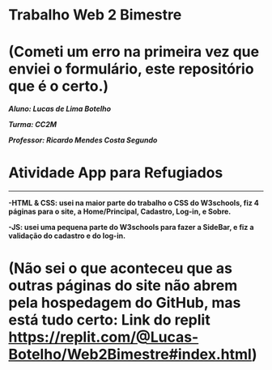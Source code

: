 # Trabalho Web 2 Bimestre 

# (Cometi um erro na primeira vez que enviei o formulário, este repositório que é o certo.)

***Aluno: Lucas de Lima Botelho***

***Turma: CC2M***

***Professor: Ricardo Mendes Costa Segundo***

# Atividade App para Refugiados
---
**-HTML & CSS: usei na maior parte do trabalho o CSS do W3schools, fiz 4 páginas para o site, a Home/Principal, Cadastro, Log-in, e Sobre.**

**-JS: usei uma pequena parte do W3schools para fazer a SideBar, e fiz a validação do cadastro e do log-in.**

# (Não sei o que aconteceu que as outras páginas do site não abrem pela hospedagem do GitHub, mas está tudo certo: Link do replit https://replit.com/@Lucas-Botelho/Web2Bimestre#index.html)
